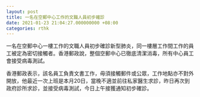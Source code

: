 ```yaml
---
layout: post
title: 一名在空郵中心工作的文職人員初步確診
date: 2021-01-23 21:04:27.000000000 +08:00
categories: rthk
---
```


一名在空郵中心一樓工作的文職人員初步確診新型肺炎，同一樓層工作間工作的員工被定為密切接觸者。香港郵政說，整個空郵中心已徹底清潔消毒，所有中心員工會接受病毒測試。

香港郵政表示，該名員工負責文書工作，毋須接觸郵件或公眾，工作地點亦不對外開放，他最近一次上班是本月20日，當晚不適並前往私家醫生求診，昨日再次到政府診所求診，並接受病毒測試，今日上午接獲通知初步確診。
